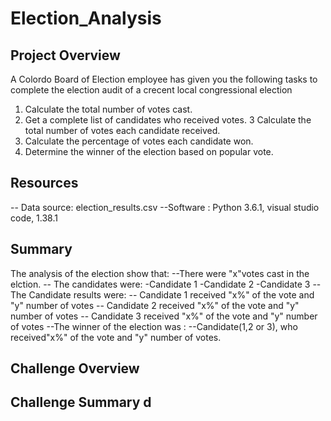 # Election_Analysis

## Project Overview 
A Colordo Board of Election employee has given you the following tasks to complete the election audit of a crecent local congressional election

1. Calculate the total number of votes cast.
2. Get a complete list of candidates who received votes.
3  Calculate the total number of votes each candidate received.
4. Calculate the percentage of votes each candidate won.
5. Determine the winner of the election based on popular vote.

## Resources 
-- Data source: election_results.csv 
--Software : Python 3.6.1, visual studio code, 1.38.1

## Summary 
The analysis of the election show that:
--There were "x"votes cast in the elction.
-- The candidates were:
       -Candidate 1 
       -Candidate 2
       -Candidate 3
--The Candidate results were:
     -- Candidate 1 received "x%" of the vote and "y" number of votes 
     -- Candidate 2 received "x%" of the vote and "y" number of votes 
     -- Candidate 3 received "x%" of the vote and "y" number of votes 
--The winner of the election was :
   --Candidate(1,2 or 3), who received"x%" of the vote and "y" number of votes.
## Challenge Overview 
## Challenge Summary d
